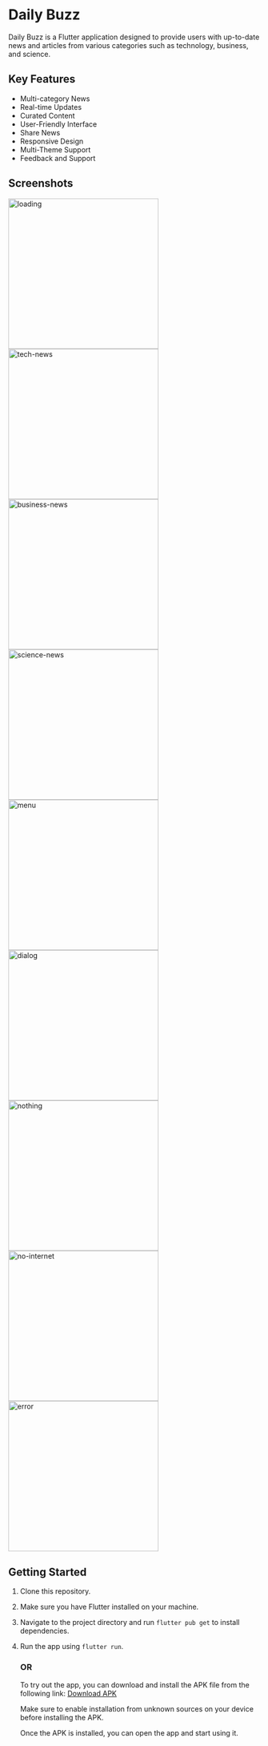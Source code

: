 # Daily Buzz

Daily Buzz is a Flutter application designed to provide users with up-to-date news and articles from various categories such as technology, business, and science.

## Key Features
- Multi-category News
- Real-time Updates
- Curated Content
- User-Friendly Interface
- Share News
- Responsive Design
- Multi-Theme Support
- Feedback and Support

## Screenshots
<img src="assets/images/screenshots/loading.png" alt="loading" width="300" />
<img src="assets/images/screenshots/tech-news.png" alt="tech-news" width="300" />
<img src="assets/images/screenshots/business-news.png" alt="business-news" width="300" />
<img src="assets/images/screenshots/science-news.png" alt="science-news" width="300" />
<img src="assets/images/screenshots/menu.png" alt="menu" width="300" />
<img src="assets/images/screenshots/dialog.png" alt="dialog" width="300" />
<img src="assets/images/screenshots/nothing.png" alt="nothing" width="300" />
<img src="assets/images/screenshots/no-internet.png" alt="no-internet" width="300" />
<img src="assets/images/screenshots/error.png" alt="error" width="300" />

## Getting Started
1. Clone this repository.
2. Make sure you have Flutter installed on your machine.
3. Navigate to the project directory and run `flutter pub get` to install dependencies.
4. Run the app using `flutter run`.

    ### OR

    To try out the app, you can download and install the APK file from the following link:
    [Download APK](https://drive.google.com/file/d/1CD1behXavh7kOw6JtUXhjXKlK6nt9N7G/view?usp=sharing)
    
    Make sure to enable installation from unknown sources on your device before installing the APK.
    
    Once the APK is installed, you can open the app and start using it.
